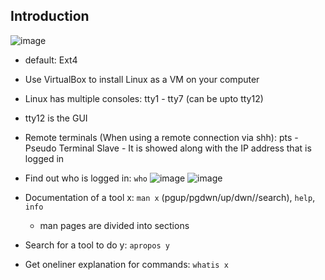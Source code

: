 ## Introduction

![image](https://user-images.githubusercontent.com/54491362/207887410-0e927cdb-7351-4deb-bcd3-8db77c5d0abe.png)

- default: Ext4
- Use VirtualBox to install Linux as a VM on your computer

- Linux has multiple consoles: tty1 - tty7 (can be upto tty12)
- tty12 is the GUI
- Remote terminals (When using a remote connection via shh): pts - Pseudo Terminal Slave - It is showed along with the IP address that is logged in

- Find out who is logged in: `who` 
![image](https://user-images.githubusercontent.com/54491362/207893450-050a916e-6ed3-46e9-96e6-c7060bd1710a.png)
![image](https://user-images.githubusercontent.com/54491362/207893519-3c20bf47-a829-432b-96cc-63cf92caa7e0.png)

- Documentation of a tool x: `man x` (pgup/pgdwn/up/dwn//search), `help`, `info`
  - man pages are divided into sections
- Search for a tool to do y: `apropos y`
- Get oneliner explanation for commands: `whatis x`




